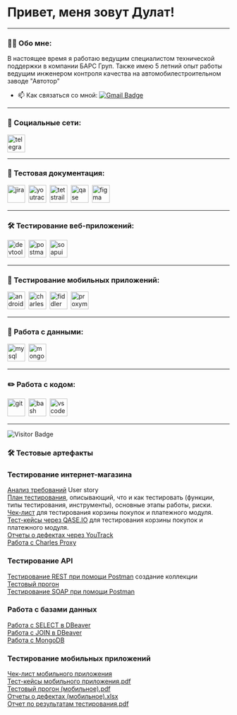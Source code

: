 # Привет, меня зовут Дулат!

---

### 👨‍💻 Обо мне:

В настоящее время я работаю ведущим специалистом технической поддержки в компании БАРС Груп. Также имею 5 летний опыт работы ведущим инженером контроля качества на автомобилестроительном заводе "Автотор" 

- 📫 Как связаться со мной:  [![Gmail Badge](https://img.shields.io/badge/-Gmail-red?style=flat&logo=Gmail&logoColor=white)](mailto:sardarbekdulat20@gmail.com)

---

### 🤝 Социальные сети:

  <div id="badges">
    <a href="https://t.me/Dulat_Sardarbek" target="_blank">
      <img src="https://cdn-icons-png.flaticon.com/512/2111/2111646.png" width="40" height="40" alt="telegram" />
    </a>
  </div>

---

### 📁 Тестовая документация:

<div>
  <img src="https://cdn.jsdelivr.net/gh/devicons/devicon/icons/jira/jira-original.svg" title="jira" alt="jira" width="40" height="40"/>&nbsp
  <img src="https://upload.wikimedia.org/wikipedia/commons/thumb/8/8d/YouTrack_Icon.svg/1024px-YouTrack_Icon.svg.png?20200803082248" title="youtrack" alt="youtrack" width="40" height="40"/>&nbsp
  <img src="https://codahosted.io/packs/21236/unversioned/assets/LOGO/ba1091c59bab89cd2fd0f289622731fe16113d7b00905abe64759c313a4b73b76c1b0426076ed76cb74752234c734131df46992d5b8b48fc13e264240e4f7119f736cfeb64df36ded54b5cbf6198b9cadedf18dd0cac5c7dbcd16e6336c29363cd1292ba" title="testrail" alt="tetstrail" width="40" height="40"/>&nbsp
  <img src="https://luna1.co/eb0187.png" title="qase" alt="qase" width="40" height="40"/>&nbsp
  <img src="https://cdn.jsdelivr.net/gh/devicons/devicon/icons/figma/figma-original.svg" title="figma" alt="figma" width="40" height="40"/>&nbsp
</div>

---

### 🛠 Тестирование веб-приложений:

<div>
  <img src="https://d33wubrfki0l68.cloudfront.net/38b5c953a4667366685d55db55d057c86db1fc54/a0fdc/static/acae6b24d940347661ca901ea07f47c1/chrome-dev-logo-icon.png" title="devtools" alt="devtools" width="40" height="40"/>&nbsp
  <img src="https://seeklogo.com/images/P/postman-logo-0087CA0D15-seeklogo.com.png" title="postman" alt="postman" width="40" height="40"/>&nbsp
  <img src="https://static0.smartbear.co/smartbearbrand/media/images/home/soapui-icon.svg" title="soapui" alt="soapui" width="40" height="40"/>&nbsp
</div>

---

### 📱 Тестирование мобильных приложений:


<div>
  <img src="https://cdn.jsdelivr.net/gh/devicons/devicon/icons/androidstudio/androidstudio-original.svg" title="android-studio" alt="android-studio" width="40" height="40"/>&nbsp
  <img src="https://cdn.icon-icons.com/icons2/3053/PNG/512/charles_proxy_macos_bigsur_icon_190302.png" title="charles-proxy" alt="charles-proxy" width="40" height="40"/>&nbsp
  <img src="https://www.megaleechers.com/storage/Fiddler-Everywhere-Icon.png" title="fiddler" alt="fiddler" width="40" height="40"/>&nbsp
  <img src="https://pbs.twimg.com/profile_images/1589614420766126080/slAIVDtr_400x400.jpg" title="proxyman" alt="proxyman" width="40" height="40"/>&nbsp
</div>


---

### 💾 Работа с данными:

<div>
  <img src="https://cdn.jsdelivr.net/gh/devicons/devicon/icons/mysql/mysql-original.svg" title="mysql" alt="mysql" width="40" height="40"/>&nbsp
  <img src="https://cdn.jsdelivr.net/gh/devicons/devicon/icons/mongodb/mongodb-original.svg" title="mongodb" alt="mongodb" width="40" height="40"/>&nbsp
</div>

---

### ✏️ Работа с кодом:


<div>
  <img src="https://cdn.jsdelivr.net/gh/devicons/devicon/icons/git/git-original.svg" title="git" alt="git" width="40" height="40"/>&nbsp
  <img src="https://upload.wikimedia.org/wikipedia/commons/thumb/4/4b/Bash_Logo_Colored.svg/1024px-Bash_Logo_Colored.svg.png?20180723054350" title="bash" alt="bash" width="40" height="40"/>&nbsp
  <img src="https://cdn.jsdelivr.net/gh/devicons/devicon/icons/vscode/vscode-original.svg" title="vscode" alt="vscode" width="40" height="40"/>&nbsp
  
</div>

---

<!-- ### 💻 Пройденные курсы:

| Курсы                                                           | Дата              |
| ----------------------------------------------------------------| :---------------: |
| https://rusau.net/Функциональное тестирование ПО                            | 07/2024 - 10/2024 |

--- -->

![Visitor Badge](https://visitor-badge.laobi.icu/badge?page_id=dulat95)

### 🛠 Тестовые артефакты  
### Тестирование интернет-магазина  
[Анализ требований](https://docs.google.com/spreadsheets/d/1y-1kZ4tJedj5Rhn-_Dulc8iQAagbsW0KjZGVgJTwWdU/edit?gid=375994405#gid=375994405) User story  
[План тестирования](https://docs.google.com/spreadsheets/d/1LxxEPzwwXvyBF4HTvFHFz80EysUV1mXIl1-NzS9a5ok/edit?gid=0#gid=0), описывающий, что и как тестировать (функции, типы тестирования, инструменты), основные этапы работы, риски.  
[Чек-лист](https://docs.google.com/spreadsheets/d/1cvKXm362T_QxgVfb5KRO4Wyf42Uz_yhJ-jFYXVjAs0Y/edit?gid=240195058#gid=240195058) для тестирования корзины покупок и платежного модуля.  
[Тест-кейсы через QASE.IO](https://github.com/user-attachments/files/17383244/-.pdf) для тестирования корзины покупок и платежного модуля.  
[Отчеты о дефектах через YouTrack](https://github.com/user-attachments/files/17383316/default.xlsx)  
[Работа с Charles Proxy](https://github.com/user-attachments/assets/a8768166-6f6c-42ac-a9fe-d85791d2e647)  
###  Тестирование API
[Тестирование REST при помощи Postman](https://juniors-8228.postman.co/workspace/Juniors-Workspace~0f16e920-bfcd-481e-9614-120602a43a0e/collection/38276556-3b0da222-823c-4a5a-b369-acf0856a8e5b?action=share&creator=38276556&active-environment=38276556-abe957dd-0515-43bf-b804-37ed2f7dcf56) создание коллекции  
[Тестовый прогон](https://github.com/user-attachments/files/17034207/DemoShopping.postman_test_run2.json)  
[Тестирование SOAP при помощи Postman](https://github.com/user-attachments/files/17069162/SOAP.postman_collection.2.json)  
###  Работа с базами данных  
[Работа с SELECT в DBeaver](https://docs.google.com/spreadsheets/d/1uhJauv5IJHLodV9FGHHSyCzDdxCGeSvVtZgGE_cKuKs/edit?gid=0#gid=0)  
[Работа с JOIN в DBeaver](https://docs.google.com/spreadsheets/d/1iyJT_QU_6oVhY1mrmOJTeLVi5krRuacEwSY1BOQbhEc/edit?gid=0#gid=0)  
[Работа с MongoDB](https://docs.google.com/spreadsheets/d/1xHpwVDF0j4jY8onXS7gzfygsJLfjsLHTZJ52ZaZFCpE/edit?gid=0#gid=0)  
###  Тестирование мобильных приложений  
[Чек-лист мобильного приложения](https://docs.google.com/spreadsheets/d/1iqJpCaQqQSXAcmWiXQARRXi221nkCe1zrvv5VNOIVF8/edit?gid=240195058#gid=240195058)  
[Тест-кейсы мобильного приложения.pdf](https://github.com/user-attachments/files/17267800/-.pdf)  
[Тестовый прогон (мобильное).pdf](https://github.com/user-attachments/files/17303436/default.pdf)  
[Отчеты о дефектах (мобильное).xlsx](https://github.com/user-attachments/files/17303440/default.xlsx)  
[Отчет по результатам тестирования.pdf](https://github.com/user-attachments/files/17304583/default.pdf)  

